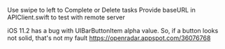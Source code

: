 Use swipe to left to Complete or Delete tasks
Provide baseURL in APIClient.swift to test with remote server


iOS 11.2 has a bug with UIBarButtonItem alpha value. So, if a button looks not solid, that's not my fault
https://openradar.appspot.com/36076768
